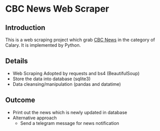 # CBC News Web Scraper
## Introduction
  This is a web scraping project which grab [CBC News](https://www.cbc.ca/news/canada/calgary) in the category of Calary. It is implemented by Python.
  
## Details
  - Web Scraping Adopted by requests and bs4 (BeautifulSoup)
  - Store the data into database (sqlite3)
  - Data cleansing/manipulation (pandas and datatime) 
  
## Outcome
  - Print out the news which is newly updated in database
  - Alternative approach
    - Send a telegram message for news notification
